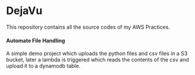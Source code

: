 # DejaVu
This repository contains all the source codes of my AWS Practices.


#### Automate File Handling 
A simple demo project which uploads the python files and csv files in a S3 bucket, later a lambda is  triggered which reads the contents of the csv and upload it to a dynamodb table.

